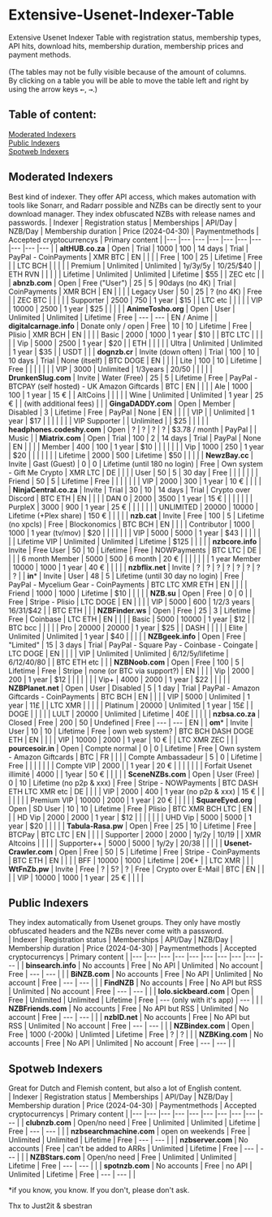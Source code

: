 # Extensive-Usenet-Indexer-Table
Extensive Usenet Indexer Table with registration status, membership types, API hits, download hits, membership duration, membership prices and payment methods. <br><br>
(The tables may not be fully visible because of the amount of columns.<br>
By clicking on a table you will be able to move the table left and right by using the arrow keys <kbd>←</kbd>, <kbd>→</kbd>.)

## Table of content: <br>
[Moderated Indexers](#moderated-indexers) <br>
[Public Indexers](#public-indexers) <br>
[Spotweb Indexers](#spotweb-indexers) <br>

## Moderated Indexers <br>
Best kind of indexer. They offer API access, which makes automation with tools like Sonarr, and Radarr possible and NZBs can be directly sent to your download manager. They index obfuscated NZBs with release names and passwords.
| Indexer 	| Registration status	| Memberships 	| API/Day 	| NZB/Day 	| Membership duration 	| Price (2024-04-30) 	| Paymentmethods 	| Accepted cryptocurrencys 	| Primary content 	|
|---	|---	|---	|---	|---	|---	|---	|---	|---	|---	|
| **altHUB.co.za** 	| Open 	| Trial 	| 1000 	| 100 	| 14 days 	| Trial 	| PayPal - CoinPayments 	| XMR BTC 	| EN 	|
|  	|  	| Free 	| 100 	| 25 	| Lifetime 	| Free 	|  	| LTC BCH 	|  	|
|  	|  	| Premium 	| Unlimited 	| Unlimited 	| 1y/3y/5y 	| $10/$25/$40 	|  	| ETH RVN  	|  	|
|  	|  	| Lifetime 	| Unlimited 	| Unlimited 	| Lifetime 	| $55 	|  	| ZEC etc  	|  	|
| **abnzb.com** 	| Open 	| Free ("User") 	| 25 	| 5 	| 90days (no 4K) 	| Trial 	| CoinPayments 	| XMR BCH 	| EN 	|
|  	|  	| Legacy User 	| 50 	| 25 	| ? (no 4K) 	| Free 	|  	| ZEC BTC 	|  	|
|  	|  	| Supporter 	| 2500 	| 750 	| 1 year 	| $15 	|  	| LTC etc 	|  	|
|  	|  	| VIP 	| 10000 	| 2500 	| 1 year 	| $25 	|  	|  	|  	|
| **AnimeTosho.org** 	| Open 	| User 	| Unlimited 	| Unlimited 	| Lifetime 	| Free 	| --- 	| --- 	| EN / Anime 	|
| **digitalcarnage.info** 	| Donate only / open 	| Free 	| 10 	| 10 	| Lifetime 	| Free 	| Plisio 	| XMR BCH 	| EN 	|
|  	|  	| Basic 	| 2000 	| 1000 	| 1 year 	| $10 	|  	| BTC LTC 	|  	|
|  	|  	| Vip 	| 5000 	| 2500 	| 1 year 	| $20 	|  	| ETH 	|  	|
|  	|  	| Ultra 	| Unlimited 	| Unlimited 	| 1 year 	| $35 	|  	| USDT 	|  	|
| **dognzb.cr** 	| Invite (down often) 	| Trial 	| 100 	| 10 	| 10 days 	| Trial 	| None (itself) 	| BTC DOGE 	| EN 	|
|  	|  	| Lite 	| 100 	| 10 	| Lifetime 	| Free 	|  	|  	|  	|
|  	|  	| VIP 	| 3000 	| Unlimited 	| 1/3years 	| $20/$50 	|  	|  	|  	|
| **DrunkenSlug.com** 	| Invite 	| Water (Free) 	| 25 	| 5 	| Lifetime 	| Free 	| PayPal - BTCPAY (self hosted)  - UK Amazon Giftcards 	| BTC 	| EN 	|
|  	|  	| Ale 	| 1000 	| 100 	| 1 year 	| 15 € 	|  	| AltCoins 	|  	|
|  	|  	| Wine 	| Unlimited 	| Unlimited 	| 1 year 	| 25 € 	|  	| (with additional fees) 	|  	|
| **GingaDADDY.com** 	| Open 	| Member 	| Disabled 	| 3 	| Lifetime 	| Free 	| PayPal 	| None 	| EN 	|
|  	|  	| VIP 	|  	| Unlimited 	| 1 year 	| $17 	|  	|  	|  	|
|  	|  	| VIP Supporter 	|  	| Unlimited 	|  	| $25 	|  	|  	|  	|
| **headphones.codeshy.com** 	| Open 	| ? 	| ? 	| ? 	| ? 	| $3.78 / month 	| PayPal 	|  	| Music 	|
| **Miatrix.com** 	| Open 	| Trial 	| 100 	| 2 	| 14 days 	| Trial 	| PayPal 	| None 	| EN 	|
|  	|  	| Member 	| 400 	| 100 	| 1 year 	| $10 	|  	|  	|  	|
|  	|  	| Vip 	| 1000 	| 250 	| 1 year 	| $20 	|  	|  	|  	|
|  	|  	| Lifetime 	| 2000 	| 500 	| Lifetime 	| $50 	|  	|  	|  	|
| **NewzBay.cc** 	| Invite 	| Gast (Guest) 	| 0 	| 0 	| Lifetime (until 180 no login) 	| Free 	| Own system - Gift Me Crypto 	| XMR LTC 	| DE 	|
|  	|  	| User 	| 50 	| 5 	| 30 day 	| Free 	|  	|  	|  	|
|  	|  	| Friend 	| 50 	| 5 	| Lifetime 	| Free 	|  	|  	|  	|
|  	|  	| VIP 	| 2000 	| 300 	| 1 year 	| 10 € 	|  	|  	|  	|
| **NinjaCentral.co.za** 	| Invite 	| Trial 	| 30 	| 10 	| 14 days 	| Trial 	| Crypto over Discord 	| BTC ETH 	| EN 	|
|  	|  	| DAN 0 	| 2000 	| 3500 	| 1 year 	| 15 € 	|  	|  	|  	|
|  	|  	| PurpleX 	| 3000 	| 900 	| 1 year 	| 25 € 	|  	|  	|  	|
|  	|  	| UNLIMITED 	| 20000 	| 10000 	| Lifetime (+Plex share) 	| 150 € 	|  	|  	|  	|
| **nzb.cat** 	| Invite 	| Free 	| 100 	| 5 	| Lifetime (no xpcls) 	| Free 	| Blockonomics 	| BTC BCH 	| EN 	|
|  	|  	| Contributor 	| 1000 	| 1000 	| 1 year (tv/mov) 	| $20 	|  	|  	|  	|
|  	|  	| VIP 	| 5000 	| 5000 	| 1 year 	| $43 	|  	|  	|  	|
|  	|  	| Lifetime VIP 	| Unlimited 	| Unlimited 	| Lifetime 	| $125 	|  	|  	|  	|
| **nzbcore.info** 	| Invite 	| Free User 	| 50 	| 10 	| Lifetime 	| Free 	| NOWPayments 	| BTC LTC 	| DE 	|
|  	|  	| 6 month Member 	| 5000 	| 500 	| 6 month 	| 20 € 	|  	|  	|  	|
|  	|  	| 1 year Member 	| 10000 	| 1000 	| 1 year 	| 40 € 	|  	|  	|  	|
| **nzbflix.net** 	| Invite 	| ? | ? 	| ? 	| ? 	| ?	| ? | ?	| ?	|
| **in*** 	| Invite 	| User 	| 48 	| 5 	| Lifetime (until 30 day no login) 	| Free 	| PayPal - Mycelium Gear - CoinPayments | BTC LTC XMR ETH	| EN 	|
|  	|  	| Friend 	| 1000 	| 1000 	| Lifetime 	| $10 	|  	|  	|  	|
| **NZB.su** 	| Open 	| Free 	| 0 	| 0 	|  	| Free 	| Stripe - Plisio 	| LTC DOGE 	| EN 	|
|  	|  	| VIP 	| 5000 	| 600 	| 1/2/3 years 	| $16/$31/$42 	|  	| BTC ETH 	|  	|
| **NZBFinder.ws** 	| Open 	| Free 	| 25 	| 3 	| Lifetime 	| Free 	| Coinbase 	| LTC ETH 	| EN 	|
|  	|  	| Basic 	| 5000 	| 10000 	| 1 year 	| $12 	|  	| BTC bcc 	|  	|
|  	|  	| Pro 	| 20000 	| 20000 	| 1 year 	| $25 	|  	| DASH 	|  	|
|  	|  	| Elite 	| Unlimited 	| Unlimited 	| 1 year 	| $40 	|  	|  	|  	|
| **NZBgeek.info** 	| Open 	| Free 	| "Limited" 	| 15 	| 3 days 	| Trial 	| PayPal - Square Pay - Coinbase - Coingate 	| LTC DOGE 	| EN 	|
|  	|  	| VIP 	| Unlimited 	| Unlimited 	| 6/12/5y/lifetime 	| $6/$12/$40/$80 	|  	| BTC ETH etc 	|  	|
| **NZBNoob.com** 	| Open 	| Free 	| 100 	| 5 	| Lifetime 	| Free 	| Stripe 	| none (or BTC via support?) 	| EN 	|
|  	|  	| Vip 	| 2000 	| 200 	| 1 year 	| $12 	|  	|  	|  	|
|  	|  	| Vip+ 	| 4000 	| 2000 	| 1 year 	| $22 	|  	|  	|  	|
| **NZBPlanet.net** 	| Open 	| User 	| Disabled 	| 5 	| 1 day 	| Trial 	| PayPal - Amazon Giftcards - CoinPayments 	| BTC BCH 	| EN 	|
|  	|  	| VIP 	| 5000 	| Unlimited 	| 1 year 	| 11£ 	|  	| LTC XMR 	|  	|
|  	|  	| Platinum 	| 20000 	| Unlimited 	| 1 year 	| 15£ 	|  	| DOGE 	|  	|
|  	|  	| LULT 	| 20000 	| Unlimited 	| Lifetime 	| 40£ 	|  	|  	|  	|
| **nzbsa.co.za** 	| Closed 	| Free 	| 200 	| 50 	| Undefined 	| Free 	| --- 	| --- 	| EN 	|
| **om*** 	| Invite 	| User 	| 10 	| 10 	| Lifetime 	| Free 	| own web system? 	| BTC BCH DASH DOGE ETH 	| EN 	|
|  	|  	| VIP 	| 10000 	| 2000 	| 1 year 	| 10 € 	|  	| LTC XMR ZEC 	|  	|
| **pourcesoir.in** 	| Open 	| Compte normal 	| 0 	| 0 	| Lifetime 	| Free 	| Own system - Amazon Giftcards 	| BTC 	| FR 	|
|  	|  	| Compte Ambassadeur 	| 5 	| 0 	| Lifetime 	| Free 	|  	|  	|  	|
|  	|  	| Compte VIP 	| 2000 	|  	| 1 year 	| 20 € 	|  	|  	|  	|
|  	|  	| Forfait Usenet illimité 	| 4000 	|  	| 1year 	| 50 € 	|  	|  	|  	|
| **SceneNZBs.com** 	| Open 	| User (Free) 	| 0 	| 10 	| Lifetime (no p2p & xxx) 	| Free 	| Stripe - NOWPayments	| BTC DASH ETH LTC XMR etc | DE |
|  	|  	| VIP 	| 2000 	| 400 	| 1 year (no p2p & xxx) 	| 15 € 	|  	|   |  	|
|  	|  	| Premium VIP 	| 10000 	| 2000 	| 1 year 	| 20 € 	|  	|  	|  	|
| **SquareEyed.org** 	| Open 	| SD User 	| 10 	| 10 	| Lifetime 	| Free 	| Plisio 	| BTC XMR BCH LTC 	| EN 	|
|  	|  	| HD Vip 	| 2000 	| 2000 	| 1 year 	| $12 	|  	|  	|  	|
|  	|  	| UHD Vip 	| 5000 	| 5000 	| 1 year 	| $20 	|  	|  	|  	|
| **Tabula-Rasa.pw** 	| Open 	| Free 	| 25 	| 10 	| Lifetime 	| Free 	| BTCPay 	| BTC LTC 	| EN 	|
|  	|  	| Supporter 	| 2000 	| 2000 	| 1y/2y 	| $10/$19 	|  	| XMR Altcoins 	|  	|
|  	|  	| Supporter++ 	| 5000 	| 5000 	| 1y/2y 	| $20/$38 	|  	|  	|  	|
| **Usenet-Crawler.com** 	| Open 	| Free 	| 50 	| 5 	| Lifetime 	| Free 	| Stripe - CoinPayments 	| BTC ETH 	| EN 	|
|  	|  	| BFF 	| 10000 	| 1000 	| Lifetime 	| 20€+ 	|  	| LTC XMR 	|  	|
| **WtFnZb.pw** 	| Invite 	| Free 	| ? 	| 5? 	| ? 	| Free 	| Crypto over E-Mail 	| BTC 	| EN 	|
|  	|  	| VIP 	| 10000 	| 1000 	| 1 year 	| 25 € 	|  	|  	|  	|

## Public Indexers <br>
They index automatically from Usenet groups. They only have mostly obfuscated headers and the NZBs never come with a password. <br>
| Indexer 	| Registration status	| Memberships 	| API/Day 	| NZB/Day 	| Membership duration 	| Price (2024-04-30) 	| Paymentmethods 	| Accepted cryptocurrencys 	| Primary content 	|
|---	|---	|---	|---	|---	|---	|---	|---	|---	|---	|
| **binsearch.info** 	| No accounts 	| Free 	| No API 	| Unlimited 	| No account 	| Free 	| --- 	| --- 	|  	|
| **BiNZB.com** 	| No accounts 	| Free 	| No API 	| Unlimited 	| No account 	| Free 	| --- 	| --- 	|  	|
| **FindNZB** 	| No accounts 	| Free 	| No API but RSS 	| Unlimited 	| No account 	| Free 	| --- 	| --- 	|  	|
| **lolo.sickbeard.com**  	| Open  	| Free 	| Unlimited  	| Unlimited 	| Lifetime 	| Free 	| --- (only with it's app) 	| --- 	|  	|
| **NZBFriends.com** 	| No accounts 	| Free 	| No API but RSS 	| Unlimited 	| No account 	| Free 	| --- 	| --- 	|  	|
| **nzbID.net** 	| No accounts 	| Free 	| No API but RSS 	| Unlimited 	| No account 	| Free 	| --- 	| --- 	|  	|
| **NZBindex.com** 	| Open 	| Free 	| 1000 (-200k) 	| Unlimted 	| Lifetime 	| Free 	| ? 	| ? 	|  	|
| **NZBKing.com** 	| No accounts 	| Free 	| No API 	| Unlimited 	| No account 	| Free 	| --- 	| --- 	|  	|

## Spotweb Indexers <br>
Great for Dutch and Flemish content, but also a lot of English content. <br>
| Indexer 	| Registration status 	| Memberships 	| API/Day 	| NZB/Day 	| Membership duration 	| Price (2024-04-30) 	| Paymentmethods 	| Accepted cryptocurrencys 	| Primary content 	|
|---	|---	|---	|---	|---	|---	|---	|---	|---	|---	|
| **clubnzb.com** 	| Open/no need 	| Free 	| Unlimited 	| Unlimited 	| Lifetime 	| Free 	| --- 	| --- 	|  	|
| **nzbsearchmachine.com** 	| open on weekends 	| Free 	| Unlimited 	| Unlimited 	| Lifetime 	| Free 	| --- 	| --- 	|  	|
| **nzbserver.com** 	| No accounts 	| Free 	| can't be added to ARRs	| Unlimited 	| Lifetime 	| Free 	| --- 	| --- 	|  	|
| **NZBStars.com** 	| Open/no need 	| Free 	| Unlimited 	| Unlimited 	| Lifetime 	| Free 	| --- 	| --- 	|  	|
| **spotnzb.com** 	| No accounts 	| Free 	| no API	| Unlimited 	| Lifetime 	| Free 	| --- 	| --- 	|  	|

*if you know, you know. If you don't, please don't ask.

Thx to Just2it & sbestran
